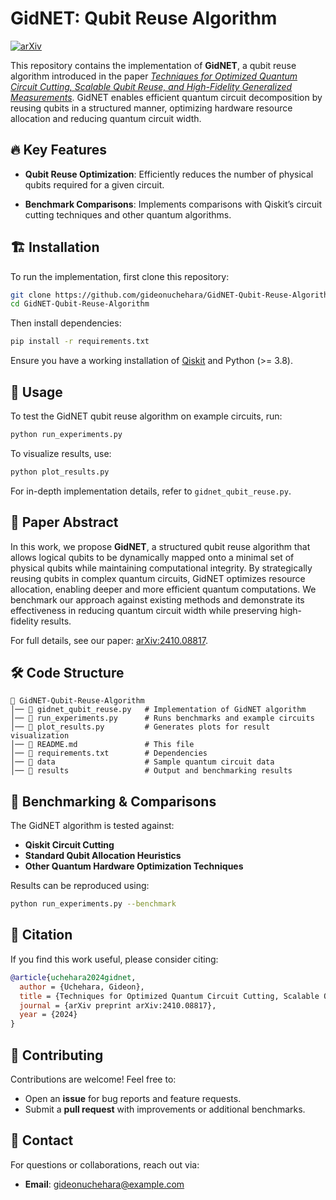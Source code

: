 # GidNET: Qubit Reuse Algorithm

[![arXiv](https://img.shields.io/badge/arXiv-2410.08817-B31B1B.svg)](https://arxiv.org/abs/2410.08817)

This repository contains the implementation of **GidNET**, a qubit reuse algorithm introduced in the paper [*Techniques for Optimized Quantum Circuit Cutting, Scalable Qubit Reuse, and High-Fidelity Generalized Measurements*](https://arxiv.org/abs/2410.08817). GidNET enables efficient quantum circuit decomposition by reusing qubits in a structured manner, optimizing hardware resource allocation and reducing quantum circuit width.

## 🔥 Key Features
- **Qubit Reuse Optimization**: Efficiently reduces the number of physical qubits required for a given circuit.
<!-- - **Circuit Cutting Integration**: Works alongside standard circuit cutting techniques for scalable quantum computation. -->
<!-- - **High-Fidelity Execution**: Mitigates errors introduced by qubit reuse while maintaining algorithmic accuracy. -->
- **Benchmark Comparisons**: Implements comparisons with Qiskit’s circuit cutting techniques and other quantum algorithms.

## 🏗️ Installation
To run the implementation, first clone this repository:
```bash
git clone https://github.com/gideonuchehara/GidNET-Qubit-Reuse-Algorithm.git
cd GidNET-Qubit-Reuse-Algorithm
```
Then install dependencies:
```bash
pip install -r requirements.txt
```
Ensure you have a working installation of [Qiskit](https://qiskit.org/) and Python (>= 3.8).

## 🚀 Usage
To test the GidNET qubit reuse algorithm on example circuits, run:
```bash
python run_experiments.py
```
To visualize results, use:
```bash
python plot_results.py
```
For in-depth implementation details, refer to `gidnet_qubit_reuse.py`.

## 📜 Paper Abstract
In this work, we propose **GidNET**, a structured qubit reuse algorithm that allows logical qubits to be dynamically mapped onto a minimal set of physical qubits while maintaining computational integrity. By strategically reusing qubits in complex quantum circuits, GidNET optimizes resource allocation, enabling deeper and more efficient quantum computations. We benchmark our approach against existing methods and demonstrate its effectiveness in reducing quantum circuit width while preserving high-fidelity results.

For full details, see our paper: [arXiv:2410.08817](https://arxiv.org/abs/2410.08817).

## 🛠️ Code Structure
```
📂 GidNET-Qubit-Reuse-Algorithm
│── 📄 gidnet_qubit_reuse.py   # Implementation of GidNET algorithm
│── 📄 run_experiments.py      # Runs benchmarks and example circuits
│── 📄 plot_results.py         # Generates plots for result visualization
│── 📄 README.md               # This file
│── 📄 requirements.txt        # Dependencies
│── 📂 data                    # Sample quantum circuit data
│── 📂 results                 # Output and benchmarking results
```

## 🔬 Benchmarking & Comparisons
The GidNET algorithm is tested against:
- **Qiskit Circuit Cutting** 
- **Standard Qubit Allocation Heuristics**
- **Other Quantum Hardware Optimization Techniques**

Results can be reproduced using:
```bash
python run_experiments.py --benchmark
```

## 📢 Citation
If you find this work useful, please consider citing:
```bibtex
@article{uchehara2024gidnet,
  author = {Uchehara, Gideon},
  title = {Techniques for Optimized Quantum Circuit Cutting, Scalable Qubit Reuse, and High-Fidelity Generalized Measurements},
  journal = {arXiv preprint arXiv:2410.08817},
  year = {2024}
}
```

## 🤝 Contributing
Contributions are welcome! Feel free to:
- Open an **issue** for bug reports and feature requests.
- Submit a **pull request** with improvements or additional benchmarks.

## 📩 Contact
For questions or collaborations, reach out via:
- **Email**: [gideonuchehara@example.com](mailto:gideonuchehara@gmail.com)
<!-- - **LinkedIn**: [Gideon Uchehara](https://www.linkedin.com/in/gideonuchehara/) -->
<!-- - **Twitter**: [@Gid_Uchehara](https://twitter.com/Gid_Uchehara) -->

